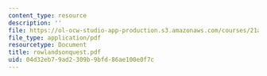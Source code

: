 ```yaml
---
content_type: resource
description: ''
file: https://ol-ocw-studio-app-production.s3.amazonaws.com/courses/21a-441-the-conquest-of-america-spring-2004/04d32eb79ad2309b9bfd86ae100e0f7c_rowlandsonquest.pdf
file_type: application/pdf
resourcetype: Document
title: rowlandsonquest.pdf
uid: 04d32eb7-9ad2-309b-9bfd-86ae100e0f7c
---
```

